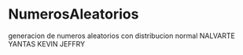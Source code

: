 # NumerosAleatorios
generacion de numeros aleatorios con distribucion normal
NALVARTE YANTAS KEVIN JEFFRY
